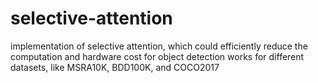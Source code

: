 # selective-attention

implementation of selective attention, which could efficiently reduce the computation and hardware cost for object detection
works for different datasets, like MSRA10K, BDD100K, and COCO2017